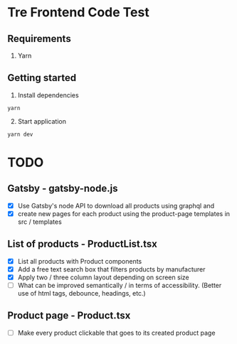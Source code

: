 # Tre Frontend Code Test

## Requirements

1. Yarn

## Getting started

1. Install dependencies

```
yarn
```

2. Start application

```
yarn dev
```

# TODO

## Gatsby - gatsby-node.js

- [x] Use Gatsby's node API to download all products using graphql and
- [x] create new pages for each product using the product-page templates in src / templates

## List of products - ProductList.tsx

- [x] List all products with Product components
- [x] Add a free text search box that filters products by manufacturer
- [x] Apply two / three column layout depending on screen size
- [ ] What can be improved semantically / in terms of accessibility. (Better use of html tags, debounce, headings, etc.)

## Product page - Product.tsx

- [ ] Make every product clickable that goes to its created product page
